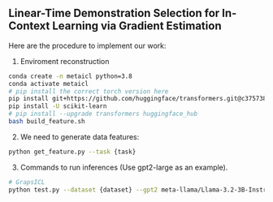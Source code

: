 ## Linear-Time Demonstration Selection for In-Context Learning via Gradient Estimation


Here are the procedure to implement our work:

1. Enviroment reconstruction
```bash
conda create -n metaicl python=3.8
conda activate metaicl
# pip install the correct torch version here
pip install git+https://github.com/huggingface/transformers.git@c37573806ab3526dd805c49cbe2489ad4d68a9d7
pip install -U scikit-learn
# pip install --upgrade transformers huggingface_hub
bash build_feature.sh
```

2. We need to generate data features:
```bash
python get_feature.py --task {task}
```


3. Commands to run inferences (Use gpt2-large as an example).
```bash
# GrapsICL
python test.py --dataset {dataset} --gpt2 meta-llama/Llama-3.2-3B-Instruct --method direct --do_zeroshot --test_batch_size 4 --use_demonstrations  --seed 100 --k {number} --estim
```
